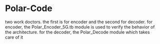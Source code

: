 # Polar-Code
two work doctors. the first is for encoder and the second for decoder. for encoder, the Polar_Encoder_5G.tb module is used to verify the behavior of the architecture.
for the decoder, the Polar_Decode module which takes care of it
